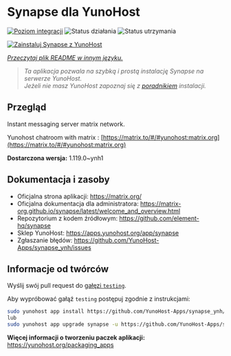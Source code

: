 <!--
To README zostało automatycznie wygenerowane przez <https://github.com/YunoHost/apps/tree/master/tools/readme_generator>
Nie powinno być ono edytowane ręcznie.
-->

# Synapse dla YunoHost

[![Poziom integracji](https://apps.yunohost.org/badge/integration/synapse)](https://ci-apps.yunohost.org/ci/apps/synapse/)
![Status działania](https://apps.yunohost.org/badge/state/synapse)
![Status utrzymania](https://apps.yunohost.org/badge/maintained/synapse)

[![Zainstaluj Synapse z YunoHost](https://install-app.yunohost.org/install-with-yunohost.svg)](https://install-app.yunohost.org/?app=synapse)

*[Przeczytaj plik README w innym języku.](./ALL_README.md)*

> *Ta aplikacja pozwala na szybką i prostą instalację Synapse na serwerze YunoHost.*  
> *Jeżeli nie masz YunoHost zapoznaj się z [poradnikiem](https://yunohost.org/install) instalacji.*

## Przegląd

Instant messaging server matrix network.

Yunohost chatroom with matrix : [https://matrix.to/#/#yunohost:matrix.org](https://matrix.to/#/#yunohost:matrix.org)


**Dostarczona wersja:** 1.119.0~ynh1
## Dokumentacja i zasoby

- Oficjalna strona aplikacji: <https://matrix.org/>
- Oficjalna dokumentacja dla administratora: <https://matrix-org.github.io/synapse/latest/welcome_and_overview.html>
- Repozytorium z kodem źródłowym: <https://github.com/element-hq/synapse>
- Sklep YunoHost: <https://apps.yunohost.org/app/synapse>
- Zgłaszanie błędów: <https://github.com/YunoHost-Apps/synapse_ynh/issues>

## Informacje od twórców

Wyślij swój pull request do [gałęzi `testing`](https://github.com/YunoHost-Apps/synapse_ynh/tree/testing).

Aby wypróbować gałąź `testing` postępuj zgodnie z instrukcjami:

```bash
sudo yunohost app install https://github.com/YunoHost-Apps/synapse_ynh/tree/testing --debug
lub
sudo yunohost app upgrade synapse -u https://github.com/YunoHost-Apps/synapse_ynh/tree/testing --debug
```

**Więcej informacji o tworzeniu paczek aplikacji:** <https://yunohost.org/packaging_apps>
